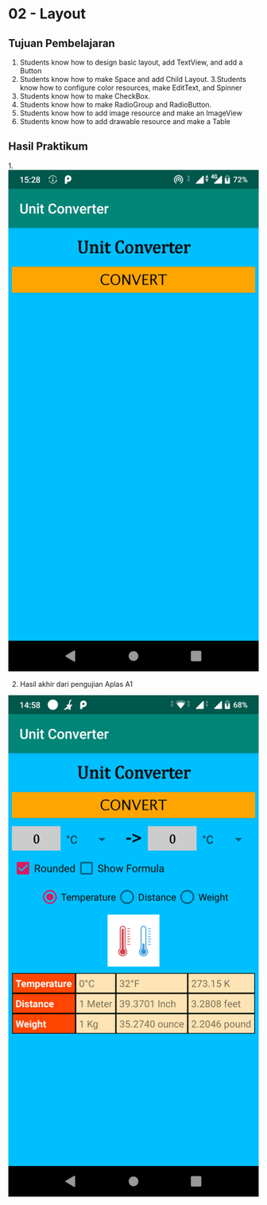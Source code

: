 # 02 - Layout

## Tujuan Pembelajaran

1. Students know how to design basic layout, add TextView, and add a Button
2. Students know how to make Space and add Child Layout.
3.Students know how to configure color resources, make EditText, and
Spinner
4. Students know how to make CheckBox.
5. Students know how to make RadioGroup and RadioButton.
6. Students know how to add image resource and make an ImageView
7. Students know how to add drawable resource and make a Table
## Hasil Praktikum

1.![Hasil](img/ss_hasil.png)

2. Hasil akhir dari pengujian Aplas A1

![Hasil](img/ss_hasil_final.png)

